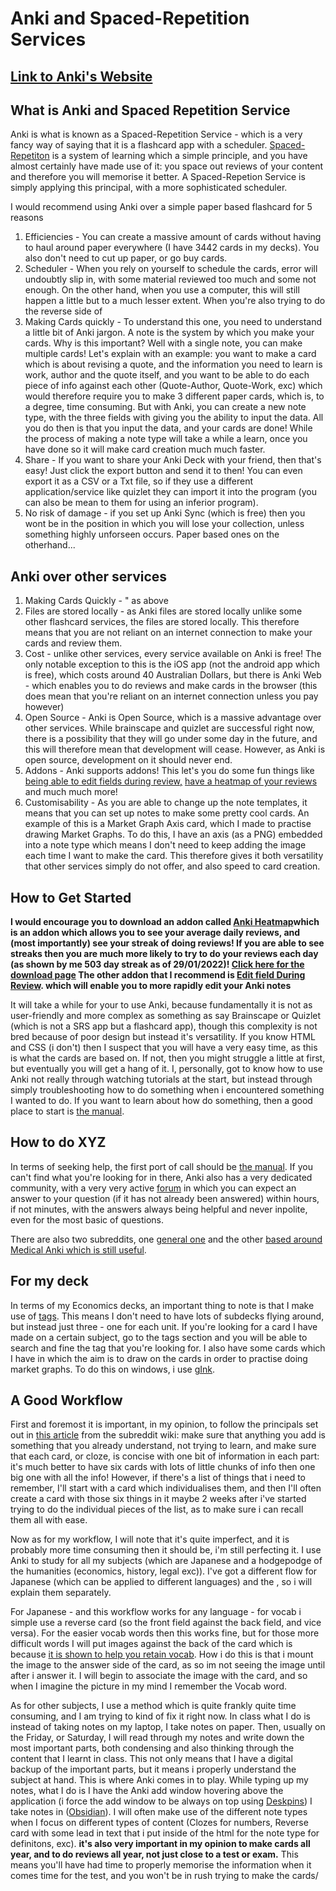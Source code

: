 # Anki and Spaced-Repetition Services
## [Link to Anki's Website](https://apps.ankiweb.net)

## What is Anki and Spaced Repetition Service
Anki is what is known as a Spaced-Repetition Service - which is a very fancy way of saying that it is a flashcard app with a scheduler. [Spaced-Repetiton](https://en.wikipedia.org/wiki/Spaced_repetition) is a system of learning which a simple principle, and you have almost certainly have made use of it: you space out reviews of your content and therefore you will memorise it better. A Spaced-Repetion Service is simply applying this principal, with a more sophisticated scheduler. 

I would recommend using Anki over a simple paper based flashcard for 5 reasons
1. Efficiencies -  You can create a massive amount of cards without having to haul around paper everywhere (I have 3442 cards in my decks). You also don't need to cut up paper, or go buy cards.
2. Scheduler - When you rely on yourself to schedule the cards, error will undoubtly slip in, with some material reviewed too much and some not enough. On the other hand, when you use a computer, this will still happen a little but to a much lesser extent. When you're also trying to do the reverse side of 
3. Making Cards quickly - To understand this one, you need to understand a little bit of Anki jargon. A note is the system by which you make your cards. Why is this important? Well with a single note, you can make multiple cards! Let's explain with an example: you want to make a card which is about revising a quote, and the information you need to learn is work, author and the quote itself, and you want to be able to do each piece of info against each other (Quote-Author, Quote-Work, exc) which would therefore require you to make 3 different paper cards, which is, to a degree, time consuming. But with Anki, you can create a new note type, with the three fields with giving you the ability to input the data. All you do then is that you input the data, and your cards are done! While the process of making a note type will take a while a learn, once you have done so it will make card creation much much faster.
4. Share - If you want to share your Anki Deck with your friend, then that's easy! Just click the export button and send it to then! You can even export it as a CSV or a Txt file, so if they use a different application/service like quizlet they can import it into the program (you can also be mean to them for using an inferior program).
5. No risk of damage - if you set up Anki Sync (which is free) then you wont be in the position in which you will lose your collection, unless something highly unforseen occurs. Paper based ones on the otherhand...

## Anki over other services
1. Making Cards Quickly - " as above
2. Files are stored locally - as Anki files are stored locally unlike some other flashcard services, the files are stored locally. This therefore means that you are not reliant on an internet connection to make your cards and review them.
3. Cost  - unlike other services, every service available on Anki is free! The only notable exception to this is the iOS app (not the android app which is free), which costs around 40 Australian Dollars, but there is  Anki Web - which enables you to do reviews and make cards in the browser (this does mean that you're reliant on an internet connection unless you pay however)
4. Open Source - Anki is Open Source, which is a massive advantage over other services. While brainscape and quizlet are successful right now, there is a possibility that they will go under some day in the future, and this will therefore mean that development will cease. However, as Anki is open source, development on it should never end.
5. Addons - Anki supports addons! This let's you do some fun things like [being able to edit fields during review,](https://github.com/glutanimate/review-heatmap) [have a heatmap of your reviews](https://github.com/glutanimate/review-heatmap) and much much more! 
6. Customisability - As you are able to change up the note templates, it means that you can set up notes to make some pretty cool cards. An example of this is a Market Graph Axis card, which I made to practise drawing Market Graphs. To do this, I have an axis (as a PNG) embedded into a note type which means I don't need to keep adding the image each time I want to make the card. This therefore gives it both versatility that other services simply do not offer, and also speed to card creation. 

## How to Get Started

**I would encourage you to download an addon called [Anki Heatmap](https://github.com/glutanimate/review-heatmap)which is an addon which allows you to see your average daily reviews, and (most importantly) see your streak of doing reviews! If you are able to see streaks then you are much more likely to try to do your reviews each day (as shown by me 503 day streak as of 29/01/2022)! [Click here for the download page](https://github.com/glutanimate/review-heatmap)
The other addon that I recommend is [Edit field During Review](https://ankiweb.net/shared/info/385888438). which will enable you to more rapidly edit your Anki notes**

It will take a while for your to use Anki, because fundamentally it is not as user-friendly and more complex as something as say Brainscape or Quizlet (which is not a SRS app but a flashcard app), though this complexity is not bred because of poor design but instead it's versatility. If you know HTML and CSS (i don't) then I suspect that you will have a very easy time, as this is what the cards are based on. If not, then you might struggle a little at first, but eventually you will get a hang of it. I, personally, got to know how to use Anki not really through watching tutorials at the start, but instead through simply troubleshooting how to do something when i encountered something I wanted to do. If you want to learn about how do something, then a good place to start is [the manual](https://docs.ankiweb.net/).

## How to do XYZ

In terms of seeking help, the first port of call should be [the manual](https://docs.ankiweb.net/). If you can't find what you're looking for in there, Anki also has a very dedicated community, with a very very active [forum](https://forums.ankiweb.net/) in which you can expect an answer to your question (if it has not already been answered) within hours, if not minutes, with the answers always being helpful and never inpolite, even for the most basic of questions.
 
There are also two subreddits, one [general one](https://www.reddit.com/r/Anki/) and the other [based around Medical Anki which is still useful](https://www.reddit.com/r/medicalschoolanki/). 



 ## For my deck
 In terms of my Economics decks, an important thing to note is that I make use of [tags](https://docs.ankiweb.net/editing.html#using-tags). This means I don't need to have lots of subdecks flying around, but instead just three - one for each unit. If you're looking for a card I have made on a certain subject, go to the tags section and you will be able to search and fine the tag that you're looking for.
 I also have some cards which I have in which the aim is to draw on the cards in order to practise doing market graphs. To do this on windows, i use [gInk](https://github.com/geovens/gInk).


## A Good Workflow
First and foremost it is important, in my opinion, to follow the principals set out in [this article](https://www.supermemo.com/en/archives1990-2015/articles/20rules) from the subreddit wiki: make sure that anything you add is something that you already understand, not trying to learn, and make sure that each card, or cloze, is concise with one bit of information in each part: it's much better to have six cards with lots of little chunks of info then one big one with all the info! However, if there's a list of things that i need to remember, I'll start with a card which individualises them, and then I'll often create a card with those six things in it maybe 2 weeks after i've started trying to do the individual pieces of the list, as to make sure i can recall them all with ease.

Now as for my workflow, I will note that it's quite imperfect, and it is probably more time consuming then it should be, i'm still perfecting it. I use Anki to study for all my subjects (which are Japanese and a hodgepodge of the humanities (economics, history, legal exc)). I've got a different flow for Japanese (which can be applied to different languages) and the , so i will explain them separately. 

For Japanese - and this workflow works for any language - for vocab i simple use a reverse card (so the front field against the back field, and vice versa). For the easier vocab words then this works fine, but for those more difficult words I will put images against the back of the card which is because [it is shown to help you retain vocab](https://learningenglish.voanews.com/a/images-can-help-you-retain-vocabulary/5651046.html). How i do this is that i mount the image to the answer side of the card, as so im not seeing the image until after i answer it. I will begin to associate the image with the card, and so when I imagine the picture in my mind I remember the Vocab word.

As for other subjects, I use a method which is quite frankly quite time consuming, and I am trying to kind of fix it right now. In class what I do is instead of taking notes on my laptop, I take notes on paper. Then, usually on the Friday, or Saturday, I will read through my notes and write down the most important parts, both condensing and also thinking through the content that I learnt in class. This not only means that I have a digital backup of the important parts, but it means i properly understand the subject at hand. This is where Anki comes in to play. While typing up my notes, what I do is I have the Anki add window hovering above the application (i force the add window to be always on top using [Deskpins](https://efotinis.neocities.org/deskpins/)) I take notes in ([Obsidian](https://efotinis.neocities.org/deskpins/)). I will often make use of the different note types when I focus on different types of content (Clozes for numbers, Reverse card with some lead in text that i put inside of the html for the note type for definitons, exc). **it's also very important in my opinion to make cards all year, and to do reviews all year, not just close to a test or exam.** This means you'll have had time to properly memorise the information when it comes time for the test, and you won't be in rush trying to make the cards/

  

